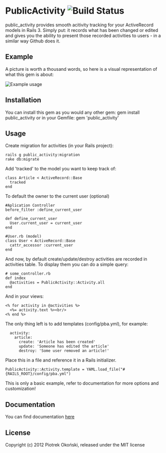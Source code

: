 # PublicActivity ![Build Status](http://travis-ci.org/sbower/public_activity.png)

public_activity provides smooth acitivity tracking for your ActiveRecord models in Rails 3.
Simply put: it records what has been changed or edited and gives you the ability to present those recorded activities to users - in a similar way Github does it.

## Example

A picture is worth a thousand words, so here is a visual representation of what this gem is about:

![Example usage](http://i.imgur.com/uGPSm.png)

## Installation

You can install this gem as you would any other gem:
    gem install public_activity
or in your Gemfile:
    gem 'public_activity'

## Usage

Create migration for activities (in your Rails project):

    rails g public_activity:migration
    rake db:migrate

Add 'tracked' to the model you want to keep track of:

    class Article < ActiveRecord::Base
      tracked
    end

To default the owner to the current user (optional)
    
    #Aplication Controller
    before_filter :define_current_user
    
    def define_current_user
      User.current_user = current_user
    end
    
    #User.rb (model)
    class User < ActiveRecord::Base
      cattr_accessor :current_user
    end
    
And now, by default create/update/destroy activities are recorded in activities table. 
To display them you can do a simple query:

    # some_controller.rb
    def index
      @activities = PublicActivity::Activity.all
    end
    
And in your views:

    <% for activity in @activities %>
      <%= activity.text %><br/>
    <% end %>
    
The only thing left is to add templates (config/pba.yml), for example:

      activity:
        article:
          create: 'Article has been created'
          update: 'Someone has edited the article'
          destroy: 'Some user removed an article!'

Place this in a file and reference it in a Rails initializer.

    PublicActivity::Activity.template = YAML.load_file("#{RAILS_ROOT}/config/pba.yml")

This is only a basic example, refer to documentation for more options and customization!
## Documentation

You can find documentation [here](http://rubydoc.info/gems/public_activity/)

## License
Copyright (c) 2012 Piotrek Okoński, released under the MIT license
